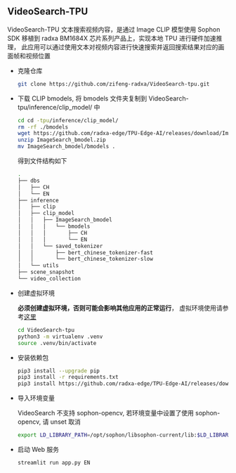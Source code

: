 ## VideoSearch-TPU 

VideoSearch-TPU 文本搜索视频内容，是通过 Image CLIP 模型使用 Sophon SDK 移植到 radxa BM1684X 芯片系列产品上，实现本地 TPU 进行硬件加速推理，
此应用可以通过使用文本对视频内容进行快速搜索并返回搜索结果对应的画面帧和视频位置

- 克隆仓库

    ```bash
    git clone https://github.com/zifeng-radxa/VideoSearch-tpu.git
    ```

- 下载 CLIP bmodels, 将 bmodels 文件夹复制到 VideoSearch-tpu/inference/clip_model/ 中
     ```bash
    cd cd -tpu/inference/clip_model/
    rm -rf ./bmodels
    wget https://github.com/radxa-edge/TPU-Edge-AI/releases/download/ImageSearch/ImageSearch_bmodel.zip
    unzip ImageSearch_bmodel.zip
    mv ImageSearch_bmodel/bmodels .
    ```

  得到文件结构如下

    ```bash
  .
  ├── dbs
  │   ├── CH
  │   └── EN
  ├── inference
  │   ├── clip
  │   ├── clip_model
  │   │   ├── ImageSearch_bmodel
  │   │   │   └── bmodels
  │   │   │       ├── CH
  │   │   │       └── EN
  │   │   └── saved_tokenizer
  │   │       ├── bert_chinese_tokenizer-fast
  │   │       └── bert_chinese_tokenizer-slow
  │   └── utils
  ├── scene_snapshot
  └── video_collection
    ```
  
- 创建虚拟环境

    **必须创建虚拟环境，否则可能会影响其他应用的正常运行**， 虚拟环境使用请参考[这里](虚拟环境使用.md)
    ```bash
    cd VideoSearch-tpu
    python3 -m virtualenv .venv
    source .venv/bin/activate
    ```

- 安装依赖包

    ```bash
    pip3 install --upgrade pip
    pip3 install -r requirements.txt
    pip3 install https://github.com/radxa-edge/TPU-Edge-AI/releases/download/v0.1.0/tpu_perf-1.2.31-py3-none-manylinux2014_aarch64.whl
    ```
    
- 导入环境变量
  
  VideoSearch 不支持 sophon-opencv, 若环境变量中设置了使用 sophon-opencv, 请 unset 取消
  
  ```bash
  export LD_LIBRARY_PATH=/opt/sophon/libsophon-current/lib:$LD_LIBRARY_PATH
  ```
  
- 启动 Web 服务

    ```bash
    streamlit run app.py EN 
    ```
